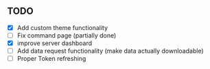 ## TODO
- [x] Add custom theme functionality
- [ ] Fix command page (partially done)
- [x] improve server dashboard
- [ ] Add data request functionality (make data actually downloadable)
- [ ] Proper Token refreshing